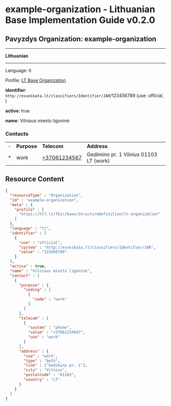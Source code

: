 # example-organization - Lithuanian Base Implementation Guide v0.2.0

## Pavyzdys Organization: example-organization

-------

**Lithuanian**

-------

Language: lt

Profile: [LT Base Organization](StructureDefinition-lt-organization.md)

**identifier**: `http://esveikata.lt/classifiers/Identifier/JAR`/123456789 (use: official, )

**active**: true

**name**: Vilniaus miesto ligoninė

### Contacts

| | | | |
| :--- | :--- | :--- | :--- |
| - | **Purpose** | **Telecom** | **Address** |
| * | work | [+37061234567](tel:+37061234567) | Gedimino pr. 1 Vilnius 01103 LT (work) |



## Resource Content

```json
{
  "resourceType" : "Organization",
  "id" : "example-organization",
  "meta" : {
    "profile" : [
      "https://hl7.lt/fhir/base/StructureDefinition/lt-organization"
    ]
  },
  "language" : "lt",
  "identifier" : [
    {
      "use" : "official",
      "system" : "http://esveikata.lt/classifiers/Identifier/JAR",
      "value" : "123456789"
    }
  ],
  "active" : true,
  "name" : "Vilniaus miesto ligoninė",
  "contact" : [
    {
      "purpose" : {
        "coding" : [
          {
            "code" : "work"
          }
        ]
      },
      "telecom" : [
        {
          "system" : "phone",
          "value" : "+37061234567",
          "use" : "work"
        }
      ],
      "address" : {
        "use" : "work",
        "type" : "both",
        "line" : ["Gedimino pr. 1"],
        "city" : "Vilnius",
        "postalCode" : "01103",
        "country" : "LT"
      }
    }
  ]
}

```
